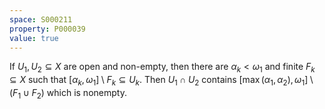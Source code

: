 ```yaml
---
space: S000211
property: P000039
value: true
---
```


If $U_1, U_2\subseteq X$ are open and non-empty, then there are $\alpha_k < \omega_1$ and finite $F_k\subseteq X$ such that $[\alpha_k, \omega_1]\setminus F_k\subseteq U_k$. Then $U_1\cap U_2$ contains $[\max(\alpha_1, \alpha_2), \omega_1]\setminus (F_1\cup F_2)$ which is nonempty. 
